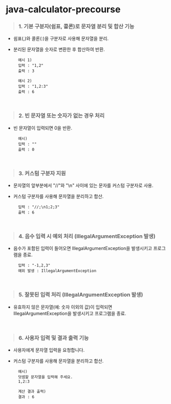 # java-calculator-precourse

>  ### 1. 기본 구분자(쉼표, 콜론)로 문자열 분리 및 합산 기능

* 쉼표(,)와 콜론(:)을 구분자로 사용해 문자열을 분리.
* 분리된 문자열을 숫자로 변환한 후 합산하여 반환.

        예시 1)
        입력 : "1,2"
        출력 : 3
  
        예시 2)
        입력 : "1,2:3"
        출력 : 6

</br>
   
>  ### 2. 빈 문자열 또는 숫자가 없는 경우 처리

* 빈 문자열이 입력되면 0을 반환.

        예시)
        입력 : ""
        출력 : 0

  </br>
   
>  ### 3. 커스텀 구분자 지원

* 문자열의 앞부분에서 "//"와 "\n" 사이에 있는 문자를 커스텀 구분자로 사용.
* 커스텀 구분자를 사용해 문자열을 분리하고 합산.

        입력 : "//;\n1;2;3"
        출력 : 6
  
  </br>
   
>  ### 4. 음수 입력 시 예외 처리 (IllegalArgumentException 발생)

* 음수가 포함된 입력이 들어오면 IllegalArgumentException을 발생시키고 프로그램을 종료.

        입력 : "-1,2,3"
        예외 발생 : IllegalArgumentException
  
</br>
   
>  ### 5. 잘못된 입력 처리 (IllegalArgumentException 발생)

* 유효하지 않은 문자열(예: 숫자 이외의 값)이 입력되면 IllegalArgumentException을 발생시키고 프로그램을 종료.
  
   </br>
   
>  ### 6. 사용자 입력 및 결과 출력 기능

* 사용자에게 문자열 입력을 요청합니다.
* 커스텀 구분자를 사용해 문자열을 분리하고 합산.

        예시)
        덧셈할 문자열을 입력해 주세요.
        1,2:3
  
        계산 결과 출력)
        결과 : 6





  
